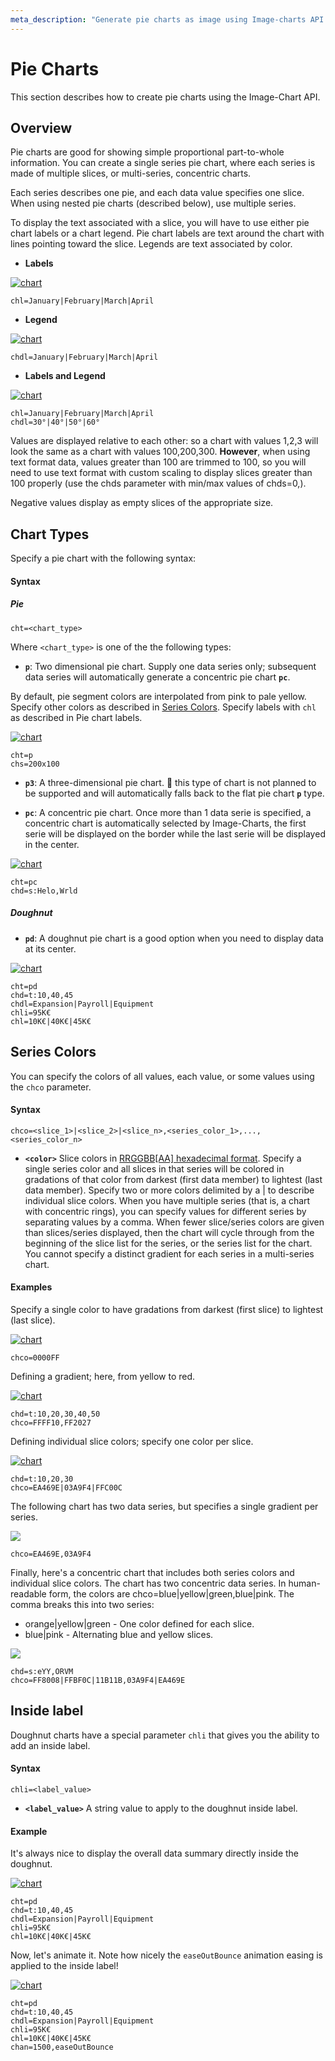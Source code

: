 ```yaml
---
meta_description: "Generate pie charts as image using Image-charts API. From basic or pie charts to labels or legend, we handle everything!"
---
```

# Pie Charts

This section describes how to create pie charts using the Image-Chart API.

## Overview

Pie charts are good for showing simple proportional part-to-whole information. You can create a single series pie chart, where each series is made of multiple slices, or multi-series, concentric charts.

Each series describes one pie, and each data value specifies one slice. When using nested pie charts (described below), use multiple series.

To display the text associated with a slice, you will have to use either pie chart labels or a chart legend. Pie chart labels are text around the chart with lines pointing toward the slice. Legends are text associated by color.

- **Labels**

[![chart](https://image-charts.com/chart?chd=s%3AUf9a&chf=ps0-0%2Clg%2C45%2Cffeb3b%2C0.2%2Cf443367C%2C1%7Cps0-1%2Clg%2C45%2C8bc34a%2C0.2%2C0096887C%2C1%7Cps0-2%2Clg%2C45%2CEA469E%2C0.2%2C03A9F47C%2C1%7Cps0-3%2Clg%2C45%2C03a9f4%2C0.2%2C03A9F47C%2C1&chl=Jan%7CFeb%7CMar%7CApr&chs=700x200&cht=p&icac=documentation&icretina=1&ichm=46b30a54540b9a9db1931ed3c2a7164ead57df5f11ebc2e376ce9340ac95a364)](https://editor.image-charts.com/chart?chd=s%3AUf9a&chf=ps0-0%2Clg%2C45%2Cffeb3b%2C0.2%2Cf443367C%2C1%7Cps0-1%2Clg%2C45%2C8bc34a%2C0.2%2C0096887C%2C1%7Cps0-2%2Clg%2C45%2CEA469E%2C0.2%2C03A9F47C%2C1%7Cps0-3%2Clg%2C45%2C03a9f4%2C0.2%2C03A9F47C%2C1&chl=Jan%7CFeb%7CMar%7CApr&chs=700x200&cht=p&icac=documentation&icretina=1&ichm=46b30a54540b9a9db1931ed3c2a7164ead57df5f11ebc2e376ce9340ac95a364)

```
chl=January|February|March|April
```

- **Legend**

[![chart](https://image-charts.com/chart?chd=s%3AUf9a%2CUf9a&chdl=January%7CFebruary%7CMarch%7CApril&chs=700x200&cht=pc&icac=documentation&icretina=1&ichm=6a071bb15e503d6f4b6e54f3706c43aa2a374e4faa8a702a8306f3dde74109cb)](https://editor.image-charts.com/chart?chd=s%3AUf9a%2CUf9a&chdl=January%7CFebruary%7CMarch%7CApril&chs=700x200&cht=pc&icac=documentation&icretina=1&ichm=6a071bb15e503d6f4b6e54f3706c43aa2a374e4faa8a702a8306f3dde74109cb)

```
chdl=January|February|March|April
```

- **Labels and Legend**

[![chart](https://image-charts.com/chart?chd=s%3AUf9a&chdl=30%C2%B0%7C40%C2%B0%7C50%C2%B0%7C60%C2%B0&chf=b0%2Clg%2C45%2C87ed42%2C0%2Cafff96%2C1&chl=Jan%7CFeb%7CMar%7CApr&chs=700x200&cht=p&icac=documentation&icretina=1&ichm=bb633a272256bdb35079e9ca799a1c5abb779765d237aebe7dd6b7ecfc9ebe28)](https://editor.image-charts.com/chart?chd=s%3AUf9a&chdl=30%C2%B0%7C40%C2%B0%7C50%C2%B0%7C60%C2%B0&chf=b0%2Clg%2C45%2C87ed42%2C0%2Cafff96%2C1&chl=Jan%7CFeb%7CMar%7CApr&chs=700x200&cht=p&icac=documentation&icretina=1&ichm=bb633a272256bdb35079e9ca799a1c5abb779765d237aebe7dd6b7ecfc9ebe28)

```
chl=January|February|March|April
chdl=30°|40°|50°|60°
```


Values are displayed relative to each other: so a chart with values 1,2,3 will look the same as a chart with values 100,200,300. **However**, when using text format data, values greater than 100 are trimmed to 100, so you will need to use text format with custom scaling to display slices greater than 100 properly (use the chds parameter with min/max values of chds=0,<max-slice-size>).

Negative values display as empty slices of the appropriate size.

## Chart Types

Specify a pie chart with the following syntax:

#### Syntax

##### Pie

```
cht=<chart_type>
```

Where `<chart_type>` is one of the the following types:

- **`p`**: Two dimensional pie chart. Supply one data series only; subsequent data series will automatically generate a concentric pie chart **`pc`**.

By default, pie segment colors are interpolated from pink to pale yellow. Specify other colors as described in [Series Colors](#series-colors). Specify labels with `chl` as described in Pie chart labels.

<!-- The Image-Charts API calculates the circle's radius from the minimum of width and height specified in the chart size (chs) parameter. If you are including labels, you probably need to specify the size of the width to be twice the size of the height, to ensure that your labels are fully visible. -->

[![chart](https://image-charts.com/chart?chd=s%3AUf9a&chf=b0%2Clg%2C0%2Cffeb3b%2C0.2%2Cf443367C%2C0.8&chl=Jan%7CFeb%7CMar%7CApr&chs=700x200&cht=p&icac=documentation&icretina=1&ichm=8bbb5f86962fd92be437bf898965d41fbcf8a5201135b3c6e02a87714965cd80)](https://editor.image-charts.com/chart?chd=s%3AUf9a&chf=b0%2Clg%2C0%2Cffeb3b%2C0.2%2Cf443367C%2C0.8&chl=Jan%7CFeb%7CMar%7CApr&chs=700x200&cht=p&icac=documentation&icretina=1&ichm=8bbb5f86962fd92be437bf898965d41fbcf8a5201135b3c6e02a87714965cd80)

```
cht=p
chs=200x100
```

- **`p3`**: A three-dimensional pie chart. :checkered_flag: this type of chart is not planned to be supported and will automatically falls back to the flat pie chart **`p`** type.

- **`pc`**: A concentric pie chart. Once more than 1 data serie is specified, a concentric chart is automatically selected by Image-Charts, the first serie will be displayed on the border while the last serie will be displayed in the center.

[![chart](https://image-charts.com/chart?chd=s%3AHelo%2CWrld&chs=700x200&cht=pc&icac=documentation&icretina=1&ichm=f189ee981b08f785d69200a5f5c6e1e1aef7f96ff034876ff8158396f8b9ee08)](https://editor.image-charts.com/chart?chd=s%3AHelo%2CWrld&chs=700x200&cht=pc&icac=documentation&icretina=1&ichm=f189ee981b08f785d69200a5f5c6e1e1aef7f96ff034876ff8158396f8b9ee08)

```
cht=pc
chd=s:Helo,Wrld
```

##### Doughnut

- **`pd`**: A doughnut pie chart is a good option when you need to display data at its center.


[![chart](https://image-charts.com/chart?chan=1200&chd=t%3A10%2C40%2C45&chdl=Expansion%7CPayroll%7CEquipment&chdlp=b&chf=b0%2Clg%2C90%2C68cefd%2C0%2C96a6ff%2C1&chl=10K%E2%82%AC%7C40K%E2%82%AC%7C45K&chli=95K%E2%82%AC&chma=0%2C0%2C0%2C10&chs=700x300&cht=pd&chtt=Expenses&icac=documentation&icretina=1&ichm=94ea33795e5ea142ee704b8a073c87903b52e3d0431afb5170ba5584b8ed33c0)](https://editor.image-charts.com/?tab_editor=form&tab_viewer=image#https:/image-charts.comchart?chan=1200&chd=t%3A10%2C40%2C45&chdl=Expansion%7CPayroll%7CEquipment&chdlp=b&chf=b0%2Clg%2C90%2C68cefd%2C0%2C96a6ff%2C1&chl=10K%E2%82%AC%7C40K%E2%82%AC%7C45K&chli=95K%E2%82%AC&chma=0%2C0%2C0%2C10&chs=700x300&cht=pd&chtt=Expenses&icac=documentation&icretina=1&ichm=94ea33795e5ea142ee704b8a073c87903b52e3d0431afb5170ba5584b8ed33c0)

```
cht=pd
chd=t:10,40,45
chdl=Expansion|Payroll|Equipment
chli=95K€
chl=10K€|40K€|45K€
```

<!-- Note that for all types, negative numbers in data cause "blank" slices.

[![chart](https://image-charts.com/chart?chd=t%3A10%2C-10%2C10%2C-10%7C5%2C-5%2C5%2C-5%2C5%2C-5%2C5%2C-5%2C5%2C-5&chs=700x200&cht=pc&icac=documentation&icretina=1&ichm=23981c65558c975c4c477d174320f52e44e82da70661b32807a8c1d101161a2c)](https://editor.image-charts.com/chart?chd=t%3A10%2C-10%2C10%2C-10%7C5%2C-5%2C5%2C-5%2C5%2C-5%2C5%2C-5%2C5%2C-5&chs=700x200&cht=pc&icac=documentation&icretina=1&ichm=23981c65558c975c4c477d174320f52e44e82da70661b32807a8c1d101161a2c)

```
cht=pc
chd=t:10,-10,10,-10|5,-5,5,-5,5,-5,5,-5,5,-5
```


Google Image 3D charts and concentric pie chart are not supported and automatically fallback on flat pie chart. -->

## Series Colors

You can specify the colors of all values, each value, or some values using the `chco` parameter.

#### Syntax

```
chco=<slice_1>|<slice_2>|<slice_n>,<series_color_1>,...,<series_color_n>
```

- **`<color>`** Slice colors in [RRGGBB[AA] hexadecimal format](/reference/color-format). Specify a single series color and all slices in that series will be colored in gradations of that color from darkest (first data member) to lightest (last data member). Specify two or more colors delimited by a | to describe individual slice colors. When you have multiple series (that is, a chart with concentric rings), you can specify values for different series by separating values by a comma. When fewer slice/series colors are given than slices/series displayed, then the chart will cycle through from the beginning of the slice list for the series, or the series list for the chart. You cannot specify a distinct gradient for each series in a multi-series chart.


#### Examples

Specify a single color to have gradations from darkest (first slice) to lightest (last slice).

[![chart](https://image-charts.com/chart?chco=0000FF&chd=s%3AHellobla&chs=700x200&cht=p3&icac=documentation&ichm=eb39e39f5bf0f50aba6773514de2622365af442c381159e1e087b441a1cedc24)](https://editor.image-charts.com/chart?chco=0000FF&chd=s%3AHellobla&chs=700x200&cht=p3&icac=documentation&ichm=eb39e39f5bf0f50aba6773514de2622365af442c381159e1e087b441a1cedc24)

```
chco=0000FF
```

Defining a gradient; here, from yellow to red.

[![chart](https://image-charts.com/chart?chco=FFFF10%2CFF2027&chd=t%3A10%2C20%2C30%2C40%2C50&chs=700x200&cht=p3&icac=documentation&icretina=1&ichm=5fb1bd4a6bf0ff717bb5f14d164fef96499ed4bb3c4c51c40a8713a5cd003905)](https://editor.image-charts.com/chart?chco=FFFF10%2CFF2027&chd=t%3A10%2C20%2C30%2C40%2C50&chs=700x200&cht=p3&icac=documentation&icretina=1&ichm=5fb1bd4a6bf0ff717bb5f14d164fef96499ed4bb3c4c51c40a8713a5cd003905)

```
chd=t:10,20,30,40,50
chco=FFFF10,FF2027
```


Defining individual slice colors; specify one color per slice.

[![chart](https://image-charts.com/chart?chco=EA469E%7C03A9F4%7CFFC00C&chd=t%3A10%2C20%2C30&chs=700x200&cht=p3&icac=documentation&icretina=1&ichm=99b6ab5593f9f3faa1ffe371f7e4eebb232a9da2ca6fdf794fcca4fe7aa5cdc0)](https://editor.image-charts.com/chart?chco=EA469E%7C03A9F4%7CFFC00C&chd=t%3A10%2C20%2C30&chs=700x200&cht=p3&icac=documentation&icretina=1&ichm=99b6ab5593f9f3faa1ffe371f7e4eebb232a9da2ca6fdf794fcca4fe7aa5cdc0)

```
chd=t:10,20,30
chco=EA469E|03A9F4|FFC00C
```

The following chart has two data series, but specifies a single gradient per series.

[![](https://image-charts.com/chart?chco=EA469E%2C03A9F4&chd=s%3AeYY%2CORVM&chdl=1%7C2%7C3%7C4%7C5%7C6%7C7&chs=700x200&cht=pc&icac=documentation&icretina=1&ichm=3cc96c81480f2f756b3946d37cecdb2c4d13e5578590a5e51f3e68fd23399b57)](https://editor.image-charts.com/chart?chco=EA469E%2C03A9F4&chd=s%3AeYY%2CORVM&chdl=1%7C2%7C3%7C4%7C5%7C6%7C7&chs=700x200&cht=pc&icac=documentation&icretina=1&ichm=3cc96c81480f2f756b3946d37cecdb2c4d13e5578590a5e51f3e68fd23399b57)

```
chco=EA469E,03A9F4
```

Finally, here's a concentric chart that includes both series colors and individual slice colors. The chart has two concentric data series. In human-readable form, the colors are chco=blue|yellow|green,blue|pink. The comma breaks this into two series:

- orange|yellow|green - One color defined for each slice.
- blue|pink - Alternating blue and yellow slices.

[![](https://image-charts.com/chart?chco=FF8008%7CFFBF0C%7C11B11B%2C03A9F4%7CEA469E&chd=s%3AeYY%2CORVM&chdl=1%7C2%7C3%7C4%7C5%7C6%7C7&chs=700x200&cht=pc&icac=documentation&icretina=1&ichm=d976e7cc843f8db592b8eb2454cf622d010e46837aca76faae72c977e8a623e4)](https://editor.image-charts.com/chart?chco=FF8008%7CFFBF0C%7C11B11B%2C03A9F4%7CEA469E&chd=s%3AeYY%2CORVM&chdl=1%7C2%7C3%7C4%7C5%7C6%7C7&chs=700x200&cht=pc&icac=documentation&icretina=1&ichm=d976e7cc843f8db592b8eb2454cf622d010e46837aca76faae72c977e8a623e4)

```
chd=s:eYY,ORVM
chco=FF8008|FFBF0C|11B11B,03A9F4|EA469E
```

## Inside label

Doughnut charts have a special parameter `chli` that gives you the ability to add an inside label.

#### Syntax

```
chli=<label_value>
```

- **`<label_value>`** A string value to apply to the doughnut inside label.

#### Example

It's always nice to display the overall data summary directly inside the doughnut.

[![chart](https://image-charts.com/chart?chd=t%3A10%2C40%2C45&chdl=Expansion%7CPayroll%7CEquipment&chf=b0%2Clg%2C45%2Cf5c4c4%2C0%2Cf57676%2C1&chl=10K%E2%82%AC%7C40K%E2%82%AC%7C45K%E2%82%AC&chli=95K%E2%82%AC&chs=700x300&cht=pd&chtt=Expenses&icac=documentation&icretina=1&ichm=fc1cc660fba509049394437b2706f91db3f44b6a654b6e3f60be91757c4af26a)](https://editor.image-charts.com/chart?chd=t%3A10%2C40%2C45&chdl=Expansion%7CPayroll%7CEquipment&chf=b0%2Clg%2C45%2Cf5c4c4%2C0%2Cf57676%2C1&chl=10K%E2%82%AC%7C40K%E2%82%AC%7C45K%E2%82%AC&chli=95K%E2%82%AC&chs=700x300&cht=pd&chtt=Expenses&icac=documentation&icretina=1&ichm=fc1cc660fba509049394437b2706f91db3f44b6a654b6e3f60be91757c4af26a)

```
cht=pd
chd=t:10,40,45
chdl=Expansion|Payroll|Equipment
chli=95K€
chl=10K€|40K€|45K€
```

Now, let's animate it. Note how nicely the `easeOutBounce` animation easing is applied to the inside label!

[![chart](https://image-charts.com/chart?chan=1500%2CeaseOutBounce&chd=t%3A10%2C40%2C45&chdl=Expansion%7CPayroll%7CEquipment&chf=b0%2Clg%2C90%2C68cefd%2C0%2C96a6ff%2C1&chl=10K%E2%82%AC%7C40K%E2%82%AC%7C45K%E2%82%AC&chli=95K%E2%82%AC&chs=700x300&cht=pd&chtt=Expenses&icac=documentation&icretina=1&ichm=4b74970b9927cb89b3d4637e375aa5fd1ec29a263616a52b12315045f336f478)](https://editor.image-charts.com/chart?chan=1500%2CeaseOutBounce&chd=t%3A10%2C40%2C45&chdl=Expansion%7CPayroll%7CEquipment&chf=b0%2Clg%2C90%2C68cefd%2C0%2C96a6ff%2C1&chl=10K%E2%82%AC%7C40K%E2%82%AC%7C45K%E2%82%AC&chli=95K%E2%82%AC&chs=700x300&cht=pd&chtt=Expenses&icac=documentation&icretina=1&ichm=4b74970b9927cb89b3d4637e375aa5fd1ec29a263616a52b12315045f336f478)

```
cht=pd
chd=t:10,40,45
chdl=Expansion|Payroll|Equipment
chli=95K€
chl=10K€|40K€|45K€
chan=1500,easeOutBounce
```
